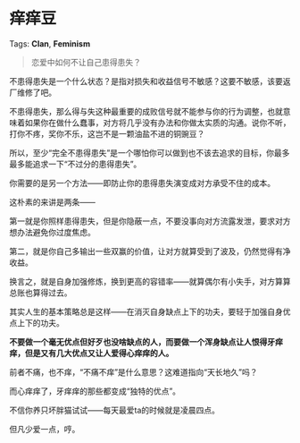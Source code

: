 # 痒痒豆

Tags: **Clan**, **Feminism**

> 恋爱中如何不让自己患得患失？



不患得患失是一个什么状态？是指对损失和收益信号不敏感？这要不敏感，该要返厂维修了吧。

不患得患失，那么得与失这种最重要的成败信号就不能参与你的行为调整，也就意味着如果你在做什么蠢事，对方将几乎没有办法和你做太实质的沟通。说你不听，打你不疼，奖你不乐，这岂不是一颗油盐不进的铜豌豆？

所以，至少“完全不患得患失”是一个哪怕你可以做到也不该去追求的目标，你最多最多能追求一下“不过分的患得患失”。

你需要的是另一个方法——即防止你的患得患失演变成对方承受不住的成本。

这朴素的来讲是两条——

第一就是你照样患得患失，但是你隐蔽一点，不要没事向对方流露发泄，要求对方想办法避免你过度焦虑。

第二，就是你自己多输出一些双赢的价值，让对方就算受到了波及，仍然觉得有净收益。

换言之，就是自身加强修炼，换到更高的容错率——就算偶尔有小失手，对方算算总账也算得过去。

其实人生的基本策略总是这样——在消灭自身缺点上下的功夫，要轻于加强自身优点上下的功夫。

**不要做一个毫无优点但好歹也没啥缺点的人，而要做一个浑身缺点让人恨得牙痒痒，但是又有几大优点又让人爱得心痒痒的人。**

前者不痛，也不痒，“不痛不痒”是什么意思？这难道指向“天长地久”吗？

而心痒痒了，牙痒痒的那些都变成“独特的优点”。

不信你养只坏胖猫试试——每天最爱ta的时候就是凌晨四点。

但凡少爱一点，哼。



